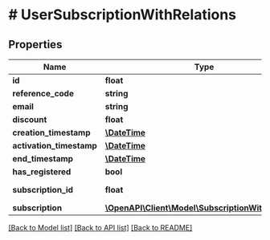 # # UserSubscriptionWithRelations

## Properties

Name | Type | Description | Notes
------------ | ------------- | ------------- | -------------
**id** | **float** |  | [optional] 
**reference_code** | **string** |  | 
**email** | **string** |  | [optional] 
**discount** | **float** |  | 
**creation_timestamp** | [**\DateTime**](\DateTime.md) | Timestamp | 
**activation_timestamp** | [**\DateTime**](\DateTime.md) | Timestamp | [optional] 
**end_timestamp** | [**\DateTime**](\DateTime.md) | Timestamp | [optional] 
**has_registered** | **bool** |  | 
**subscription_id** | **float** | ID of Subscription | 
**subscription** | [**\OpenAPI\Client\Model\SubscriptionWithRelations**](SubscriptionWithRelations.md) |  | [optional] 

[[Back to Model list]](../../README.md#documentation-for-models) [[Back to API list]](../../README.md#documentation-for-api-endpoints) [[Back to README]](../../README.md)


